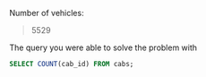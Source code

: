 Number of vehicles:
>5529

The query you were able to solve the problem with
```sql
SELECT COUNT(cab_id) FROM cabs;
```
